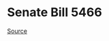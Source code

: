 # Senate Bill 5466

[Source](http://lawfilesext.leg.wa.gov/biennium/2021-22/Xml/Bills/Senate%20Bills/5466.xml)